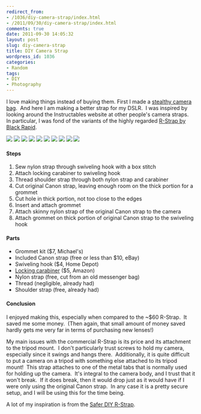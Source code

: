 ```yaml
---
redirect_from:
- /1036/diy-camera-strap/index.html
- /2011/09/30/diy-camera-strap/index.html
comments: true
date: 2011-09-30 14:05:32
layout: post
slug: diy-camera-strap
title: DIY Camera Strap
wordpress_id: 1036
categories:
- Random
tags:
- DIY
- Photography
---
```


I love making things instead of buying them. First I made a [stealthy camera bag](http://www.goingthewongway.com/643/diy-camera-bag/).  And here I am making a better strap for my DSLR.  I was inspired by looking around the Instructables website at other people's camera straps.  In particular, I was fond of the variants of the highly regarded [R-Strap by Black Rapid](http://amzn.to/NoFYby).

<div class="galleria">
<a href="http://img.gtww.net/2011/06_Camera_Strap/2a6c/DIY_camera_strap-1_c973494.jpg"><img data-title="Supplies" data-description="Here are the supplies that I initially used. Unfortunately I started working on it before remembering to take a picture!" src="http://img.gtww.net/2011/06_Camera_Strap/2a6c/Thumbs/DIY_camera_strap-1_388a.jpg"/></a>
<a href="http://img.gtww.net/2011/06_Camera_Strap/2a6c/DIY_camera_strap-2_8d40b96.jpg"><img data-title="" data-description="" src="http://img.gtww.net/2011/06_Camera_Strap/2a6c/Thumbs/DIY_camera_strap-2_7d31.jpg"/></a>
<a href="http://img.gtww.net/2011/06_Camera_Strap/2a6c/DIY_camera_strap-3_423bdd5.jpg"><img data-title="" data-description="" src="http://img.gtww.net/2011/06_Camera_Strap/2a6c/Thumbs/DIY_camera_strap-3_76a6.jpg"/></a>
<a href="http://img.gtww.net/2011/06_Camera_Strap/2a6c/DIY_camera_strap-4_5672ebc.jpg"><img data-title="Box Stitch" data-description="Box stitches can hold my rainbow sandals through all kinds of abuse.  I think that it will be sufficient here." src="http://img.gtww.net/2011/06_Camera_Strap/2a6c/Thumbs/DIY_camera_strap-4_04b0.jpg"/></a>
<a href="http://img.gtww.net/2011/06_Camera_Strap/2a6c/DIY_camera_strap-5_0496f8c.jpg"><img data-title="Prevent Fraying" data-description="Used the flame from a lighter to (carefully) melt the edge of the nylon strap.  This prevents fraying quite nicely." src="http://img.gtww.net/2011/06_Camera_Strap/2a6c/Thumbs/DIY_camera_strap-5_35f7.jpg"/></a>
<a href="http://img.gtww.net/2011/06_Camera_Strap/2a6c/DIY_camera_strap-6_01a5d9f.jpg"><img data-title="Cut Original Strap" data-description="My original strap is now cut!  I used the original strap because the nylon that connects the strap to the camera is exactly the correct size.  Additionally I know that it is solidly sewn and able to withstand the weight of the camera (since that's kind of what it does)." src="http://img.gtww.net/2011/06_Camera_Strap/2a6c/Thumbs/DIY_camera_strap-6_38dd.jpg"/></a>
<a href="http://img.gtww.net/2011/06_Camera_Strap/2a6c/DIY_camera_strap-7_47a6e3c.jpg"><img data-title="Grommet" data-description="Install grommet into original camera strap" src="http://img.gtww.net/2011/06_Camera_Strap/2a6c/Thumbs/DIY_camera_strap-7_50c7.jpg"/></a>
<a href="http://img.gtww.net/2011/06_Camera_Strap/2a6c/DIY_camera_strap-8_d562607.jpg"><img data-title="With Camera" data-description="Strap with camera attached to it" src="http://img.gtww.net/2011/06_Camera_Strap/2a6c/Thumbs/DIY_camera_strap-8_4f2a.jpg"/></a>
<a href="http://img.gtww.net/2011/06_Camera_Strap/2a6c/DIY_camera_strap-9_94aa585.jpg"><img data-title="Assembled" data-description="Here is the assembled harness.  I connect this to the grommet on the original camera strap and then I thread my shoulder strap through the nylon strap and the carabiner.  In actuality, I don't need both the nylon strap and the carabiner.  Originally I only had the nylon strap, but I found that it had too much friction with the shoulder strap.  So with both the nylon strap and the carabiner I get the benefit of less friction between the carabiner and the shoulder strap along with double safety in case either the nylon strap or the carabiner fails (neither of which seems likely to me)." src="http://img.gtww.net/2011/06_Camera_Strap/2a6c/Thumbs/DIY_camera_strap-9_4a57.jpg"/></a>
<a href="http://img.gtww.net/2011/06_Camera_Strap/2a6c/DIY_camera_strap-10_79b806d.jpg"><img data-title="Modeled" data-description="Here's a model to show you what it looks like in action.  As you can see, it is out of the way and not pulling down on the neck (in the bothersome way that the Canon strap does)." src="http://img.gtww.net/2011/06_Camera_Strap/2a6c/Thumbs/DIY_camera_strap-10_a307.jpg"/></a>
</div>



#### Steps
	
  1. Sew nylon strap through swiveling hook with a box stitch
  2. Attach locking carabiner to swiveling hook
  3. Thread shoulder strap through both nylon strap and carabiner
  4. Cut original Canon strap, leaving enough room on the thick portion for a grommet
  5. Cut hole in thick portion, not too close to the edges
  6. Insert and attach grommet
  7. Attach skinny nylon strap of the original Canon strap to the camera
  8. Attach grommet on thick portion of original Canon strap to the swiveling hook

#### Parts

  * Grommet kit ($7, Michael's)
  * Included Canon strap (free or less than $10, eBay)
  * Swiveling hook ($4, Home Depot)
  * [Locking carabiner](http://amzn.to/Rz7V35) ($5, Amazon)
  * Nylon strap (free, cut from an old messenger bag)
  * Thread (negligible, already had)
  * Shoulder strap (free, already had)


#### Conclusion

I enjoyed making this, especially when compared to the ~$60 R-Strap.  It saved me some money.  (Then again, that small amount of money saved hardly gets me very far in terms of purchasing new lenses!)

My main issues with the commercial R-Strap is its price and its attachment to the tripod mount.  I don't particularly trust screws to hold my camera, especially since it swings and hangs there.  Additionally, it is quite difficult to put a camera on a tripod with something else attached to its tripod mount!  This strap attaches to one of the metal tabs that is normally used for holding up the camera.  It's integral to the camera body, and I trust that it won't break.  If it does break, then it would drop just as it would have if I were only using the original Canon strap.  In any case it is a pretty secure setup, and I will be using this for the time being.

A lot of my inspiration is from the [Safer DIY R-Strap](http://www.goingthewongway.comhttp://www.instructables.com/id/Safer-DIY-R-Strap/).
